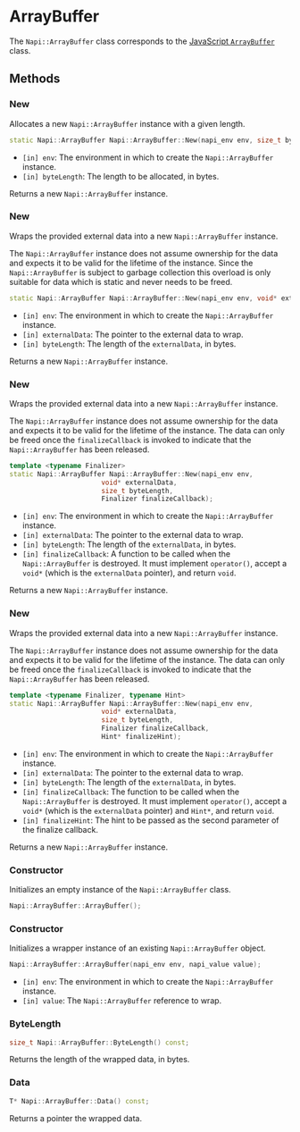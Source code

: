 # ArrayBuffer

The `Napi::ArrayBuffer` class corresponds to the
[JavaScript `ArrayBuffer`](https://developer.mozilla.org/en-US/docs/Web/JavaScript/Reference/Global_Objects/ArrayBuffer)
class.

## Methods

### New

Allocates a new `Napi::ArrayBuffer` instance with a given length.

```cpp
static Napi::ArrayBuffer Napi::ArrayBuffer::New(napi_env env, size_t byteLength);
```

- `[in] env`: The environment in which to create the `Napi::ArrayBuffer` instance.
- `[in] byteLength`: The length to be allocated, in bytes.

Returns a new `Napi::ArrayBuffer` instance.

### New

Wraps the provided external data into a new `Napi::ArrayBuffer` instance.

The `Napi::ArrayBuffer` instance does not assume ownership for the data and
expects it to be valid for the lifetime of the instance. Since the
`Napi::ArrayBuffer` is subject to garbage collection this overload is only
suitable for data which is static and never needs to be freed.

```cpp
static Napi::ArrayBuffer Napi::ArrayBuffer::New(napi_env env, void* externalData, size_t byteLength);
```

- `[in] env`: The environment in which to create the `Napi::ArrayBuffer` instance.
- `[in] externalData`: The pointer to the external data to wrap.
- `[in] byteLength`: The length of the `externalData`, in bytes.

Returns a new `Napi::ArrayBuffer` instance.

### New

Wraps the provided external data into a new `Napi::ArrayBuffer` instance.

The `Napi::ArrayBuffer` instance does not assume ownership for the data and
expects it to be valid for the lifetime of the instance. The data can only be
freed once the `finalizeCallback` is invoked to indicate that the
`Napi::ArrayBuffer` has been released.

```cpp
template <typename Finalizer>
static Napi::ArrayBuffer Napi::ArrayBuffer::New(napi_env env,
                       void* externalData,
                       size_t byteLength,
                       Finalizer finalizeCallback);
```

- `[in] env`: The environment in which to create the `Napi::ArrayBuffer` instance.
- `[in] externalData`: The pointer to the external data to wrap.
- `[in] byteLength`: The length of the `externalData`, in bytes.
- `[in] finalizeCallback`: A function to be called when the `Napi::ArrayBuffer` is
  destroyed. It must implement `operator()`, accept a `void*` (which is the
  `externalData` pointer), and return `void`.

Returns a new `Napi::ArrayBuffer` instance.

### New

Wraps the provided external data into a new `Napi::ArrayBuffer` instance.

The `Napi::ArrayBuffer` instance does not assume ownership for the data and expects it
to be valid for the lifetime of the instance. The data can only be freed once
the `finalizeCallback` is invoked to indicate that the `Napi::ArrayBuffer` has been
released.

```cpp
template <typename Finalizer, typename Hint>
static Napi::ArrayBuffer Napi::ArrayBuffer::New(napi_env env,
                       void* externalData,
                       size_t byteLength,
                       Finalizer finalizeCallback,
                       Hint* finalizeHint);
```

- `[in] env`: The environment in which to create the `Napi::ArrayBuffer` instance.
- `[in] externalData`: The pointer to the external data to wrap.
- `[in] byteLength`: The length of the `externalData`, in bytes.
- `[in] finalizeCallback`: The function to be called when the `Napi::ArrayBuffer` is
  destroyed. It must implement `operator()`, accept a `void*` (which is the
  `externalData` pointer) and `Hint*`, and return `void`.
- `[in] finalizeHint`: The hint to be passed as the second parameter of the
  finalize callback.

Returns a new `Napi::ArrayBuffer` instance.

### Constructor

Initializes an empty instance of the `Napi::ArrayBuffer` class.

```cpp
Napi::ArrayBuffer::ArrayBuffer();
```

### Constructor

Initializes a wrapper instance of an existing `Napi::ArrayBuffer` object.

```cpp
Napi::ArrayBuffer::ArrayBuffer(napi_env env, napi_value value);
```

- `[in] env`: The environment in which to create the `Napi::ArrayBuffer` instance.
- `[in] value`: The `Napi::ArrayBuffer` reference to wrap.

### ByteLength

```cpp
size_t Napi::ArrayBuffer::ByteLength() const;
```

Returns the length of the wrapped data, in bytes.

### Data

```cpp
T* Napi::ArrayBuffer::Data() const;
```

Returns a pointer the wrapped data.
